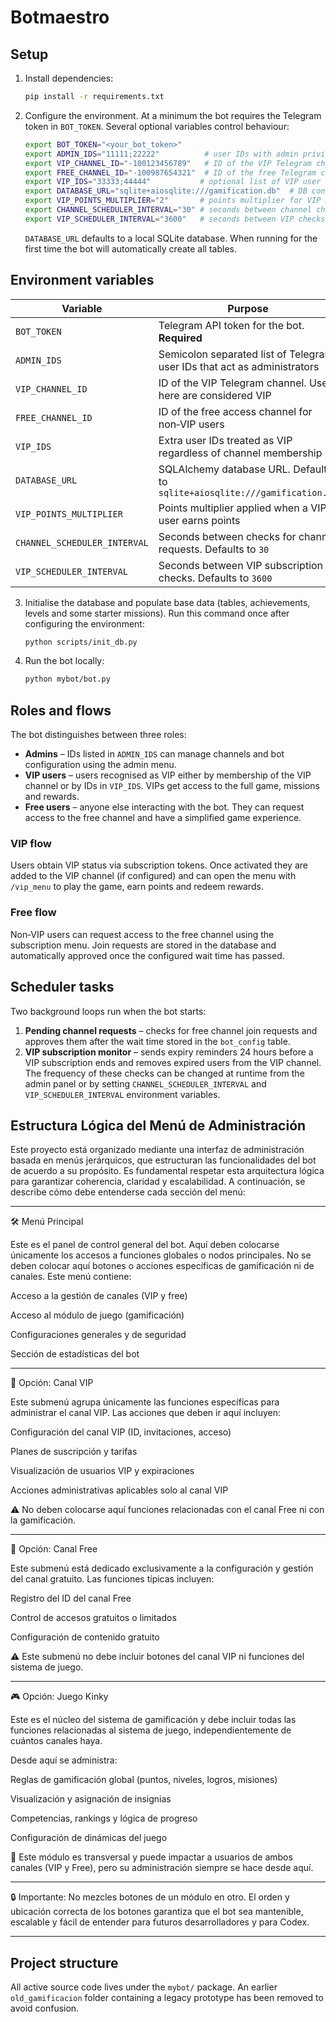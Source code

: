 # Botmaestro

## Setup

1. Install dependencies:

   ```bash
   pip install -r requirements.txt
   ```

2. Configure the environment. At a minimum the bot requires the Telegram token
   in `BOT_TOKEN`. Several optional variables control behaviour:

   ```bash
   export BOT_TOKEN="<your_bot_token>"
   export ADMIN_IDS="11111;22222"          # user IDs with admin privileges
   export VIP_CHANNEL_ID="-100123456789"   # ID of the VIP Telegram channel
   export FREE_CHANNEL_ID="-100987654321"  # ID of the free Telegram channel
   export VIP_IDS="33333;44444"           # optional list of VIP user IDs
   export DATABASE_URL="sqlite+aiosqlite:///gamification.db"  # DB connection
   export VIP_POINTS_MULTIPLIER="2"       # points multiplier for VIP members
   export CHANNEL_SCHEDULER_INTERVAL="30" # seconds between channel checks
   export VIP_SCHEDULER_INTERVAL="3600"   # seconds between VIP checks
   ```

   `DATABASE_URL` defaults to a local SQLite database. When running for the
   first time the bot will automatically create all tables.

## Environment variables

| Variable | Purpose |
| -------- | ------- |
| `BOT_TOKEN` | Telegram API token for the bot. **Required** |
| `ADMIN_IDS` | Semicolon separated list of Telegram user IDs that act as administrators |
| `VIP_CHANNEL_ID` | ID of the VIP Telegram channel. Users here are considered VIP |
| `FREE_CHANNEL_ID` | ID of the free access channel for non‑VIP users |
| `VIP_IDS` | Extra user IDs treated as VIP regardless of channel membership |
| `DATABASE_URL` | SQLAlchemy database URL. Defaults to `sqlite+aiosqlite:///gamification.db` |
| `VIP_POINTS_MULTIPLIER` | Points multiplier applied when a VIP user earns points |
| `CHANNEL_SCHEDULER_INTERVAL` | Seconds between checks for channel requests. Defaults to `30` |
| `VIP_SCHEDULER_INTERVAL` | Seconds between VIP subscription checks. Defaults to `3600` |

3. Initialise the database and populate base data (tables, achievements,
   levels and some starter missions). Run this command once after configuring
   the environment:

   ```bash
   python scripts/init_db.py
   ```

4. Run the bot locally:

   ```bash
   python mybot/bot.py
   ```

## Roles and flows

The bot distinguishes between three roles:

* **Admins** – IDs listed in `ADMIN_IDS` can manage channels and bot
  configuration using the admin menu.
* **VIP users** – users recognised as VIP either by membership of the VIP
  channel or by IDs in `VIP_IDS`. VIPs get access to the full game, missions
  and rewards.
* **Free users** – anyone else interacting with the bot. They can request
  access to the free channel and have a simplified game experience.

### VIP flow

Users obtain VIP status via subscription tokens. Once activated they are added
to the VIP channel (if configured) and can open the menu with `/vip_menu` to
play the game, earn points and redeem rewards.

### Free flow

Non‑VIP users can request access to the free channel using the subscription
menu. Join requests are stored in the database and automatically approved once
the configured wait time has passed.

## Scheduler tasks

Two background loops run when the bot starts:

1. **Pending channel requests** – checks for free channel join requests and
   approves them after the wait time stored in the `bot_config` table.
2. **VIP subscription monitor** – sends expiry reminders 24&nbsp;hours before a
   VIP subscription ends and removes expired users from the VIP channel.
   The frequency of these checks can be changed at runtime from the admin
   panel or by setting `CHANNEL_SCHEDULER_INTERVAL` and
   `VIP_SCHEDULER_INTERVAL` environment variables.


## Estructura Lógica del Menú de Administración

Este proyecto está organizado mediante una interfaz de administración basada en menús jerárquicos, que estructuran las funcionalidades del bot de acuerdo a su propósito. Es fundamental respetar esta arquitectura lógica para garantizar coherencia, claridad y escalabilidad. A continuación, se describe cómo debe entenderse cada sección del menú:


---

🛠️ Menú Principal

Este es el panel de control general del bot. Aquí deben colocarse únicamente los accesos a funciones globales o nodos principales. No se deben colocar aquí botones o acciones específicas de gamificación ni de canales. Este menú contiene:

Acceso a la gestión de canales (VIP y free)

Acceso al módulo de juego (gamificación)

Configuraciones generales y de seguridad

Sección de estadísticas del bot



---

🔐 Opción: Canal VIP 

Este submenú agrupa únicamente las funciones específicas para administrar el canal VIP. Las acciones que deben ir aquí incluyen:

Configuración del canal VIP (ID, invitaciones, acceso)

Planes de suscripción y tarifas

Visualización de usuarios VIP y expiraciones

Acciones administrativas aplicables solo al canal VIP


⚠️ No deben colocarse aquí funciones relacionadas con el canal Free ni con la gamificación.


---

🎁 Opción: Canal Free

Este submenú está dedicado exclusivamente a la configuración y gestión del canal gratuito. Las funciones típicas incluyen:

Registro del ID del canal Free

Control de accesos gratuitos o limitados

Configuración de contenido gratuito


⚠️ Este submenú no debe incluir botones del canal VIP ni funciones del sistema de juego.


---

🎮 Opción: Juego Kinky 

Este es el núcleo del sistema de gamificación y debe incluir todas las funciones relacionadas al sistema de juego, independientemente de cuántos canales haya.

Desde aquí se administra:

Reglas de gamificación global (puntos, niveles, logros, misiones)

Visualización y asignación de insignias

Competencias, rankings y lógica de progreso

Configuración de dinámicas del juego


🔁 Este módulo es transversal y puede impactar a usuarios de ambos canales (VIP y Free), pero su administración siempre se hace desde aquí.


---

🔒 Importante: No mezcles botones de un módulo en otro. El orden y ubicación correcta de los botones garantiza que el bot sea mantenible, escalable y fácil de entender para futuros desarrolladores y para Codex.


---

## Project structure

All active source code lives under the `mybot/` package. An earlier
`old_gamificacion` folder containing a legacy prototype has been removed
to avoid confusion.
